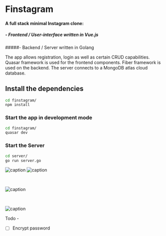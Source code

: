 # Finstagram

#### A full stack minimal Instagram clone:
##### - Frontend / User-interface written in Vue.js
#####- Backend / Server written in Golang

The app allows registration, login as well as certain CRUD capabilities. 
Quasar framework is used for the frontend components. 
Fiber framework is used on the backend. 
The server connects to a MongoDB atlas cloud database.

## Install the dependencies
```bash
cd finstagram/
npm install
```
### Start the app in development mode
```bash
cd finstagram/
quasar dev
```
### Start the Server
```bash
cd server/
go run server.go
```

![caption](https://media.giphy.com/media/8biE3Ur80n1piWVa0J/giphy.gif)
![caption](https://media.giphy.com/media/4Qx4f5Vh6BOPdzEpEQ/giphy.gif)

<br />

![caption](https://media.giphy.com/media/YhmXCpu8FfLm9GA7KO/giphy.gif)

<br />


![caption](https://media.giphy.com/media/fm4pRh4doeNbgBrfFQ/giphy.gif)

Todo -

- [ ] Encrypt password
